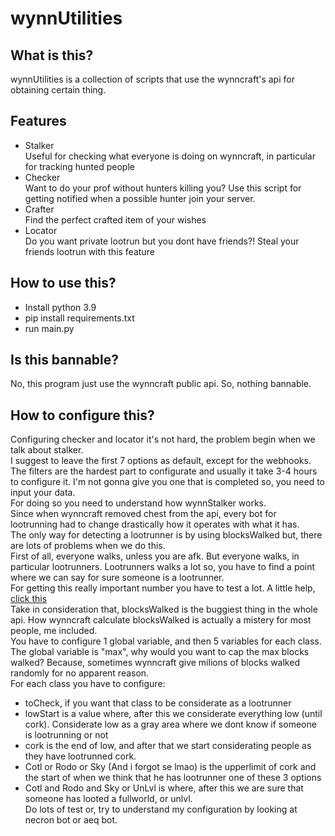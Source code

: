 # wynnUtilities
## What is this?
wynnUtilities is a collection of scripts that use the wynncraft's api for obtaining certain thing.
## Features
- Stalker<br>
    Useful for checking what everyone is doing on wynncraft, in particular for tracking hunted people
- Checker<br>
    Want to do your prof without hunters killing you? Use this script for getting notified when a possible hunter join your server.
- Crafter<br>
    Find the perfect crafted item of your wishes
- Locator<br>
    Do you want private lootrun but you dont have friends?! Steal your friends lootrun with this feature
## How to use this?
- Install python 3.9
- pip install requirements.txt
- run main.py
## Is this bannable?
No, this program just use the wynncraft public api. So, nothing bannable.
## How to configure this?
Configuring checker and locator it's not hard, the problem begin when we talk about stalker.<br>
I suggest to leave the first 7 options as default, except for the webhooks.<br>
The filters are the hardest part to configurate and usually it take 3-4 hours to configure it. I'm not gonna give you one that is completed so, you need to input your data.<br>
For doing so you need to understand how wynnStalker works.<br>
Since when wynncraft removed chest from the api, every bot for lootrunning had to change drastically how it operates with what it has.<br>
The only way for detecting a lootrunner is by using blocksWalked but, there are lots of problems when we do this.<br>
First of all, everyone walks, unless you are afk. But everyone walks, in particular lootrunners. Lootrunners walks a lot so, you have to find a point where we can say for sure someone is a lootrunner.<br>
For getting this really important number you have to test a lot. A little help, [click this](https://api.wynncraft.com/v2/player/NoCatsNoLife/stats)<br>
Take in consideration that, blocksWalked is the buggiest thing in the whole api. How wynncraft calculate blocksWalked is actually a mistery for most people, me included.<br>
You have to configure 1 global variable, and then 5 variables for each class.<br>
The global variable is "max", why would you want to cap the max blocks walked? Because, sometimes wynncraft give milions of blocks walked randomly for no apparent reason.<br>
For each class you have to configure:
- toCheck, if you want that class to be considerate as a lootrunner
- lowStart is a value where, after this we considerate everything low (until cork). Considerate low as a gray area where we dont know if someone is lootrunning or not
- cork is the end of low, and after that we start considerating people as they have lootrunned cork.
- Cotl or Rodo or Sky (And i forgot se lmao) is the upperlimit of cork and the start of when we think that he has lootrunner one of these 3 options
- Cotl and Rodo and Sky or UnLvl is where, after this we are sure that someone has looted a fullworld, or unlvl.<br>
Do lots of test or, try to understand my configuration by looking at necron bot or aeq bot.